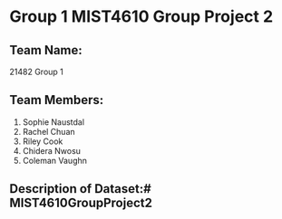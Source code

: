 # Group 1 MIST4610 Group Project 2

## Team Name:
21482 Group 1

## Team Members:
1. Sophie Naustdal 
2. Rachel Chuan 
3. Riley Cook 
4. Chidera Nwosu
5. Coleman Vaughn

## Description of Dataset:# MIST4610GroupProject2
